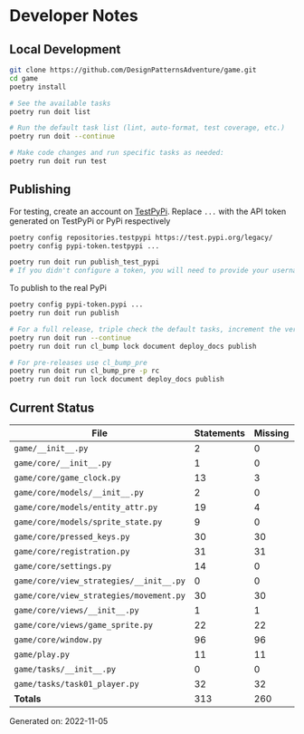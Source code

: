 # Developer Notes

## Local Development

```sh
git clone https://github.com/DesignPatternsAdventure/game.git
cd game
poetry install

# See the available tasks
poetry run doit list

# Run the default task list (lint, auto-format, test coverage, etc.)
poetry run doit --continue

# Make code changes and run specific tasks as needed:
poetry run doit run test
```

## Publishing

For testing, create an account on [TestPyPi](https://test.pypi.org/legacy/). Replace `...` with the API token generated on TestPyPi or PyPi respectively

```sh
poetry config repositories.testpypi https://test.pypi.org/legacy/
poetry config pypi-token.testpypi ...

poetry run doit run publish_test_pypi
# If you didn't configure a token, you will need to provide your username and password to publish
```

To publish to the real PyPi

```sh
poetry config pypi-token.pypi ...
poetry run doit run publish

# For a full release, triple check the default tasks, increment the version, rebuild documentation (twice), and publish!
poetry run doit run --continue
poetry run doit run cl_bump lock document deploy_docs publish

# For pre-releases use cl_bump_pre
poetry run doit run cl_bump_pre -p rc
poetry run doit run lock document deploy_docs publish
```

## Current Status

<!-- {cts} COVERAGE -->
| File                                    |   Statements |   Missing |   Excluded | Coverage   |
|-----------------------------------------|--------------|-----------|------------|------------|
| `game/__init__.py`                      |            2 |         0 |          0 | 100.0%     |
| `game/core/__init__.py`                 |            1 |         0 |          0 | 100.0%     |
| `game/core/game_clock.py`               |           13 |         3 |          0 | 76.9%      |
| `game/core/models/__init__.py`          |            2 |         0 |          0 | 100.0%     |
| `game/core/models/entity_attr.py`       |           19 |         4 |          0 | 78.9%      |
| `game/core/models/sprite_state.py`      |            9 |         0 |          0 | 100.0%     |
| `game/core/pressed_keys.py`             |           30 |        30 |          0 | 0.0%       |
| `game/core/registration.py`             |           31 |        31 |          0 | 0.0%       |
| `game/core/settings.py`                 |           14 |         0 |          0 | 100.0%     |
| `game/core/view_strategies/__init__.py` |            0 |         0 |          0 | 100.0%     |
| `game/core/view_strategies/movement.py` |           30 |        30 |          0 | 0.0%       |
| `game/core/views/__init__.py`           |            1 |         1 |          0 | 0.0%       |
| `game/core/views/game_sprite.py`        |           22 |        22 |          0 | 0.0%       |
| `game/core/window.py`                   |           96 |        96 |          0 | 0.0%       |
| `game/play.py`                          |           11 |        11 |          0 | 0.0%       |
| `game/tasks/__init__.py`                |            0 |         0 |          0 | 100.0%     |
| `game/tasks/task01_player.py`           |           32 |        32 |          0 | 0.0%       |
| **Totals**                              |          313 |       260 |          0 | 16.9%      |

Generated on: 2022-11-05
<!-- {cte} -->
